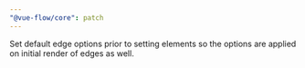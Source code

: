 ```yaml
---
"@vue-flow/core": patch
---
```


Set default edge options prior to setting elements so the options are applied on initial render of edges as well.
